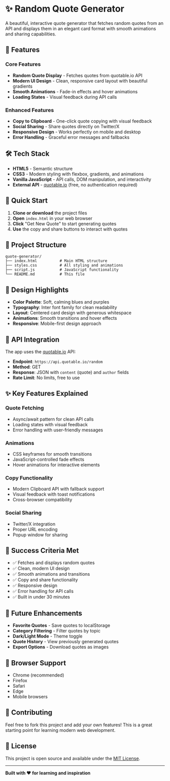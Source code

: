 # ✨ Random Quote Generator

A beautiful, interactive quote generator that fetches random quotes from an API and displays them in an elegant card format with smooth animations and sharing capabilities.

## 🎯 Features

### Core Features
- **Random Quote Display** - Fetches quotes from quotable.io API
- **Modern UI Design** - Clean, responsive card layout with beautiful gradients
- **Smooth Animations** - Fade-in effects and hover animations
- **Loading States** - Visual feedback during API calls

### Enhanced Features
- **Copy to Clipboard** - One-click quote copying with visual feedback
- **Social Sharing** - Share quotes directly on Twitter/X
- **Responsive Design** - Works perfectly on mobile and desktop
- **Error Handling** - Graceful error messages and fallbacks

## 🛠 Tech Stack

- **HTML5** - Semantic structure
- **CSS3** - Modern styling with flexbox, gradients, and animations
- **Vanilla JavaScript** - API calls, DOM manipulation, and interactivity
- **External API** - [quotable.io](https://quotable.io) (free, no authentication required)

## 🚀 Quick Start

1. **Clone or download** the project files
2. **Open** `index.html` in your web browser
3. **Click** "Get New Quote" to start generating quotes
4. **Use** the copy and share buttons to interact with quotes

## 📁 Project Structure

```
quote-generator/
├── index.html          # Main HTML structure
├── styles.css          # All styling and animations
├── script.js           # JavaScript functionality
└── README.md           # This file
```

## 🎨 Design Highlights

- **Color Palette**: Soft, calming blues and purples
- **Typography**: Inter font family for clean readability
- **Layout**: Centered card design with generous whitespace
- **Animations**: Smooth transitions and hover effects
- **Responsive**: Mobile-first design approach

## 🔧 API Integration

The app uses the [quotable.io](https://quotable.io) API:

- **Endpoint**: `https://api.quotable.io/random`
- **Method**: GET
- **Response**: JSON with `content` (quote) and `author` fields
- **Rate Limit**: No limits, free to use

## ✨ Key Features Explained

### Quote Fetching
- Async/await pattern for clean API calls
- Loading states with visual feedback
- Error handling with user-friendly messages

### Animations
- CSS keyframes for smooth transitions
- JavaScript-controlled fade effects
- Hover animations for interactive elements

### Copy Functionality
- Modern Clipboard API with fallback support
- Visual feedback with toast notifications
- Cross-browser compatibility

### Social Sharing
- Twitter/X integration
- Proper URL encoding
- Popup window for sharing

## 🎯 Success Criteria Met

- ✅ Fetches and displays random quotes
- ✅ Clean, modern UI design
- ✅ Smooth animations and transitions
- ✅ Copy and share functionality
- ✅ Responsive design
- ✅ Error handling for API calls
- ✅ Built in under 30 minutes

## 🌟 Future Enhancements

- **Favorite Quotes** - Save quotes to localStorage
- **Category Filtering** - Filter quotes by topic
- **Dark/Light Mode** - Theme toggle
- **Quote History** - View previously generated quotes
- **Export Options** - Download quotes as images

## 📱 Browser Support

- Chrome (recommended)
- Firefox
- Safari
- Edge
- Mobile browsers

## 🤝 Contributing

Feel free to fork this project and add your own features! This is a great starting point for learning modern web development.

## 📄 License

This project is open source and available under the [MIT License](LICENSE).

---

**Built with ❤️ for learning and inspiration** 